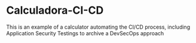 # Calculadora-CI-CD
This is an example of a calculator automating the CI/CD process, including Application Security Testings to archive a DevSecOps approach
